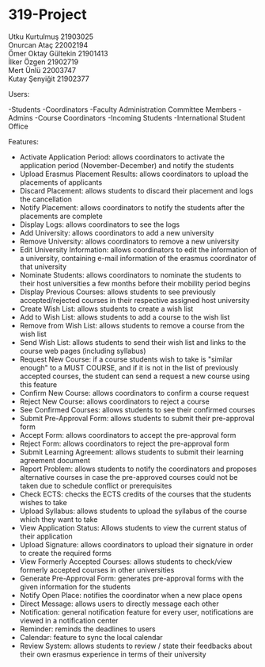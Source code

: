 # 319-Project
Utku Kurtulmuş 21903025 <br />
Onurcan Ataç 22002194 <br />
Ömer Oktay Gültekin 21901413 <br />
İlker Özgen 21902719 <br />
Mert Ünlü 22003747 <br />
Kutay Şenyiğit 21902377

Users:

-Students
-Coordinators
-Faculty Administration Committee Members
-Admins
-Course Coordinators
-Incoming Students
-International Student Office

Features:

- Activate Application Period: allows coordinators to activate the application period (November-December) and notify the students
- Upload Erasmus Placement Results: allows coordinators to upload the placements of applicants
- Discard Placement: allows students to discard their placement and logs the cancellation
- Notify Placement: allows coordinators to notify the students after the placements are complete
- Display Logs: allows coordinators to see the logs
- Add University: allows coordinators to add a new university
- Remove University: allows coordinators to remove a new university
- Edit University Information: allows coordinators to edit the information of a university, containing e-mail information of the erasmus coordinator of that university
- Nominate Students: allows coordinators to nominate the students to their host universities a few months before their mobility period begins
- Display Previous Courses: allows students to see previously accepted/rejected courses in their respective assigned host university
- Create Wish List: allows students to create a wish list
- Add to Wish List: allows students to add a course to the wish list
- Remove from Wish List: allows students to remove a course from the wish list
- Send Wish List: allows students to send their wish list and links to the course web pages (including syllabus)
- Request New Course: if a course students wish to take is "similar enough" to a MUST COURSE, and if it is not in the list of previously accepted courses, the student can send a request a new course using this feature
- Confirm New Course: allows coordinators to confirm a course request
- Reject New Course: allows coordinators to reject a course
- See Confirmed Courses: allows students to see their confirmed courses
- Submit Pre-Approval Form: allows students to submit their pre-approval form
- Accept Form: allows coordinators to accept the pre-approval form
- Reject Form: allows coordinators to reject the pre-approval form
- Submit Learning Agreement: allows students to submit their learning agreement document
- Report Problem: allows students to notify the coordinators and proposes alternative courses in case the pre-approved courses could not be taken due to schedule conflict or prerequisites
- Check ECTS: checks the ECTS credits of the courses that the students wishes to take
- Upload Syllabus: allows students to upload the syllabus of the course which they want to take
- View Application Status: Allows students to view the current status of their application
- Upload Signature: allows coordinators to upload their signature in order to create the required forms
- View Formerly Accepted Courses: allows students to check/view formerly accepted courses in other universities
- Generate Pre-Approval Form: generates pre-approval forms with the given information for the students
- Notify Open Place: notifies the coordinator when a new place opens
- Direct Message: allows users to directly message each other
- Notification: general notification feature for every user, notifications are viewed in a notification center
- Reminder: reminds the deadlines to users
- Calendar: feature to sync the local calendar
- Review System: allows students to review / state their feedbacks about their own erasmus experience in terms of their university

